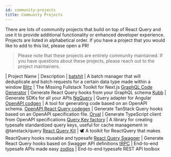 ```yaml
---
id: community-projects
title: Community Projects
---
```


There are lots of community projects that build on top of React Query and use it to provide additional functionality or enhanced developer experience. Projects are listed in alphabetical order. If you have a project that you would like to add to this list, please open a PR!

> Please note that these projects are entirely community maintained. If you have questions about these projects, please reach out to the project maintainers.

| Project Name | Description |
[batshit](https://github.com/yornaath/batshit) | A batch manager that will deduplicate and batch requests for a certain data type made within a window
[Blitz](https://blitzjs.com/) | The Missing Fullstack Toolkit for Next.js
[GraphQL Code Generator](https://the-guild.dev/graphql/codegen) | Generate React Query hooks from your GraphQL schema
[Kubb](https://www.kubb.dev/) | Generate SDKs for all your APIs
[NgQuery](https://ngneat.github.io/query/) | Query adapter for Angular
[OpenAPI codgen](https://github.com/fabien0102/openapi-codegen) | A tool for generating code based on an OpenAPI schema.
[OpenAPI React Query codegen](https://github.com/7nohe/openapi-react-query-codegen) | Generate TanStack Query hooks based on an OpenAPI specification file.
[Orval](https://orval.dev/) | Generate TypeScript client from OpenAPI specifications
[Query Key factory](https://github.com/lukemorales/query-key-factory) | A library for creating typesafe standardized query keys, useful for cache management in @tanstack/query
[React Query Kit](https://github.com/liaoliao666/react-query-kit) | 🕊️ A toolkit for ReactQuery that makes ReactQuery hooks reusable and typesafe
[React Query Swagger](https://github.com/Shaddix/react-query-swagger) | Generate React Query hooks based on Swagger API definitions
[tRPC](https://trpc.io/) | End-to-end typesafe APIs made easy
[zodios](https://www.zodios.org/) | End-to-end typesafe REST API toolbox
